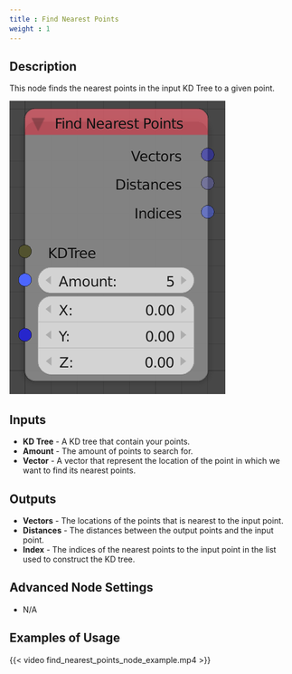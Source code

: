 ```yaml
---
title : Find Nearest Points
weight : 1
---
```


## Description

This node finds the nearest points in the input KD Tree to a given
point.

![image](find_nearest_points_node.png)

## Inputs

- **KD Tree** - A KD tree that contain your points.
- **Amount** - The amount of points to search for.
- **Vector** - A vector that represent the location of the point in
    which we want to find its nearest points.

## Outputs

- **Vectors** - The locations of the points that is nearest to the
    input point.
- **Distances** - The distances between the output points and the
    input point.
- **Index** - The indices of the nearest points to the input point in
    the list used to construct the KD tree.

## Advanced Node Settings

- N/A

## Examples of Usage

{{< video find_nearest_points_node_example.mp4 >}}
